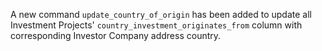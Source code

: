 A new command `update_country_of_origin` has been added to update all Investment Projects'
`country_investment_originates_from` column with corresponding Investor Company address country.

